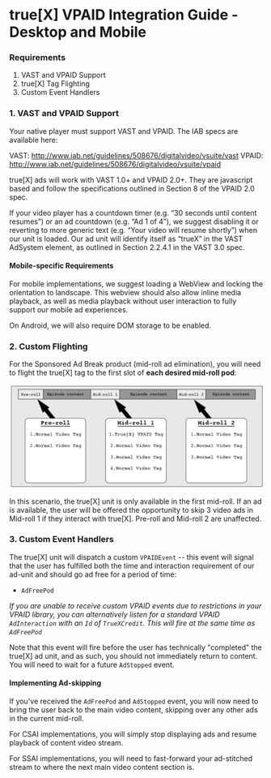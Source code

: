 # true[X] VPAID Integration Guide - Desktop and Mobile

### Requirements
1. VAST and VPAID Support
2. true[X] Tag Flighting
3. Custom Event Handlers


### 1. VAST and VPAID Support
Your native player must support VAST and VPAID. The IAB specs are available here:

VAST: http://www.iab.net/guidelines/508676/digitalvideo/vsuite/vast
VPAID: http://www.iab.net/guidelines/508676/digitalvideo/vsuite/vpaid

true[X] ads will work with VAST 1.0+ and VPAID 2.0+. They are javascript based and follow the specifications outlined in Section 8 of the VPAID 2.0 spec.

If your video player has a countdown timer (e.g. “30 seconds until content resumes”) or an ad countdown (e.g. “Ad 1 of 4”), we suggest disabling it or reverting to more generic text (e.g. “Your video will resume shortly”) when our unit is loaded. Our ad unit will identify itself as “trueX” in the VAST AdSystem element, as outlined in Section 2.2.4.1 in the VAST 3.0 spec.


#### Mobile-specific Requirements
For mobile implementations, we suggest loading a WebView and locking the orientation to landscape. This webview should also allow inline media playback, as well as media playback without user interaction to fully support our mobile ad experiences.

On Android, we will also require DOM storage to be enabled.


### 2. Custom Flighting
For the Sponsored Ad Break product (mid-roll ad elimination), you will need to flight the true[X] tag to the first slot of **each desired mid-roll pod**:

![Alt text](assets/midroll-flighting.png)

In this scenario, the true[X] unit is only available in the first mid-roll. If an ad is available, the user will be
offered the opportunity to skip 3 video ads in Mid-roll 1 if they interact with true[X]. Pre-roll and Mid-roll 2 are unaffected.


### 3. Custom Event Handlers
The true[X] unit will dispatch a custom `VPAIDEvent` -- this event will signal that the user has fulfilled both the time and interaction requirement of our ad-unit and should go ad free for a period of time:

- `AdFreePod`

*If you are unable to receive custom VPAID events due to restrictions in your VPAID library, you can alternatively listen for a standard VPAID `AdInteraction` with an `Id` of `TrueXCredit`. This will fire at the same time as `AdFreePod`*

Note that this event will fire before the user has technically "completed" the true[X] ad unit, and as such, you should not immediately return to content. You will need to wait for a future `AdStopped` event.

#### Implementing Ad-skipping

If you've received the `AdFreePod` and `AdStopped` event, you will now need to bring the user back to the main video content, skipping over any other ads in the current mid-roll.

For CSAI implementations, you will simply stop displaying ads and resume playback of content video stream.

For SSAI implementations, you will need to fast-forward your ad-stitched stream to where the next main video content section is.